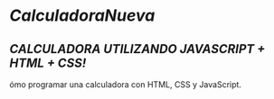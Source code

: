 # **_CalculadoraNueva_**

## **_CALCULADORA UTILIZANDO JAVASCRIPT + HTML + CSS!_**
ómo programar una calculadora con HTML, CSS y JavaScript.
